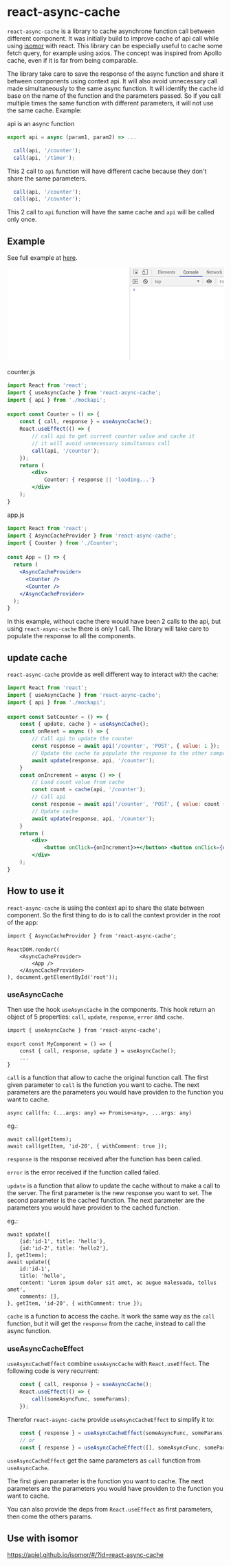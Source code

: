 # react-async-cache

`react-async-cache` is a library to cache asynchrone function call between different component.
It was initially build to improve cache of api call while using [isomor](https://github.com/apiel/isomor) with react. This library can be especially useful to cache some fetch query, for example using axios. The concept was inspired from Apollo cache, even if it is far from being comparable.

The library take care to save the response of the async function and share it between components using context api. It will also avoid unnecessary call made simultaneously to the same async function. It will identify the cache id base on the name of the function and the parameters passed. So if you call multiple times the same function with different parameters, it will not use the same cache. Example:

api is an async function
```js
export api = async (param1, param2) => ...
```

```js
  call(api, '/counter');
  call(api, '/timer');
```
This 2 call to `api` function will have different cache because they don't share the same parameters.

```js
  call(api, '/counter');
  call(api, '/counter');
```
This 2 call to `api` function will have the same cache and `api` will be called only once.

## Example

See full example at [here](https://github.com/apiel/react-async-cache/tree/master/example).

![counter-example](https://github.com/apiel/react-async-cache/blob/master/media/react-async-cache.gif?raw=true)

counter.js
```jsx
import React from 'react';
import { useAsyncCache } from 'react-async-cache';
import { api } from './mockapi';

export const Counter = () => {
    const { call, response } = useAsyncCache();
    React.useEffect(() => {
        // call api to get current counter value and cache it
        // it will avoid unnecessary simultanous call
        call(api, '/counter');
    });
    return (
        <div>
            Counter: { response || 'loading...'}
        </div>
    );
}
```

app.js
```jsx
import React from 'react';
import { AsyncCacheProvider } from 'react-async-cache';
import { Counter } from './Counter';

const App = () => {
  return (
    <AsyncCacheProvider>
      <Counter />
      <Counter />
    </AsyncCacheProvider>
  );
}
```
In this example, without cache there would have been 2 calls to the api, but using `react-async-cache` there is only 1 call. The library will take care to populate the response to all the components.

## update cache

`react-async-cache` provide as well different way to interact with the cache:

```jsx
import React from 'react';
import { useAsyncCache } from 'react-async-cache';
import { api } from './mockapi';

export const SetCounter = () => {
    const { update, cache } = useAsyncCache();
    const onReset = async () => {
        // Call api to update the counter
        const response = await api('/counter', 'POST', { value: 1 });
        // Update the cache to populate the response to the other component
        await update(response, api, '/counter');
    }
    const onIncrement = async () => {
        // Load count value from cache
        const count = cache(api, '/counter');
        // Call api
        const response = await api('/counter', 'POST', { value: count + 1 });
        // Update cache
        await update(response, api, '/counter');
    }
    return (
        <div>
            <button onClick={onIncrement}>+</button> <button onClick={onReset}>Reset</button>
        </div>
    );
}
```

## How to use it

`react-async-cache` is using the context api to share the state between component. So the first thing to do is to call the context provider in the root of the app:

```tsx
import { AsyncCacheProvider } from 'react-async-cache';

ReactDOM.render((
    <AsyncCacheProvider>
        <App />
    </AsyncCacheProvider>
), document.getElementById('root'));

```

### useAsyncCache

Then use the hook `useAsyncCache` in the components. This hook return an object of 5 properties: `call`, `update`, `response`, `error` and `cache`.

```tsx
import { useAsyncCache } from 'react-async-cache';

export const MyComponent = () => {
    const { call, response, update } = useAsyncCache();
    ...
}
```

`call` is a function that allow to cache the original function call. The first given parameter to `call` is the function you want to cache. The next parameters are the parameters you would have providen to the function you want to cache.

```tsx
async call(fn: (...args: any) => Promise<any>, ...args: any)
```

eg.:
```tsx
await call(getItems);
await call(getItem, 'id-20', { withComment: true });
```

`response` is the response received after the function has been called.

`error` is the error received if the function called failed.

`update` is a function that allow to update the cache without to make a call to the server. The first parameter is the new response you want to set. The second parameter is the cached function. The next parameter are the parameters you would have providen to the cached function.

eg.:

```tsx
await update([
    {id:'id-1', title: 'hello'},
    {id:'id-2', title: 'hello2'},
], getItems);
await update({
    id:'id-1',
    title: 'hello',
    content: 'Lorem ipsum dolor sit amet, ac augue malesuada, tellus amet',
    comments: [],
}, getItem, 'id-20', { withComment: true });
```

`cache` is a function to access the cache. It work the same way as the `call` function, but it will get the `response` from the cache, instead to call the async function.

### useAsyncCacheEffect

`useAsyncCacheEffect` combine `useAsyncCache` with `React.useEffect`. The following code is very recurrent:

```js
    const { call, response } = useAsyncCache();
    React.useEffect(() => {
        call(someAsyncFunc, someParams);
    });
```

Therefor `react-async-cache` provide `useAsyncCacheEffect` to simplify it to:

```js
    const { response } = useAsyncCacheEffect(someAsyncFunc, someParams);
    // or
    const { response } = useAsyncCacheEffect([], someAsyncFunc, someParams); // where [] is the deps from React.useEffect
```
`useAsyncCacheEffect` get the same parameters as `call` function from `useAsyncCache`.

The first given parameter is the function you want to cache. The next parameters are the parameters you would have providen to the function you want to cache.

You can also provide the deps from `React.useEffect` as first parameters, then come the others params.


## Use with isomor

https://apiel.github.io/isomor/#/?id=react-async-cache
